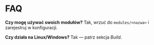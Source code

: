 # FAQ
**Czy mogę używać swoich modułów?** Tak, wrzuć do `modules/<nazwa>` i zarejestruj w konfiguracji.

**Czy działa na Linux/Windows?** Tak — patrz sekcja _Build_.

